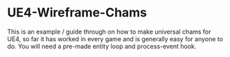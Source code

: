 # UE4-Wireframe-Chams
This is an example / guide through on how to make universal chams for UE4, so far it has worked in every game and is generally easy for anyone to do. You will need a pre-made entity loop and process-event hook.
